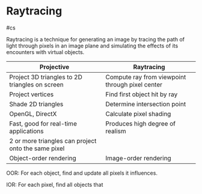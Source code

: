 # Raytracing
#cs 

Raytracing is a technique for generating an image by tracing the path of light through pixels in an image plane and simulating the effects of its encounters with virtual objects.



| Projective                                          | Raytracing                                      |
| --------------------------------------------------- | ----------------------------------------------- |
| Project 3D triangles to 2D triangles on screen      | Compute ray from viewpoint through pixel center |
| Project vertices                                    | Find first object hit by ray                    |
| Shade 2D triangles                                  | Determine intersection point                    |
| OpenGL, DirectX                                     | Calculate pixel shading                         |
| Fast, good for real-time applications               | Produces high degree of realism                 |
| 2 or more triangles can project onto the same pixel |                                                 |
| Object-order rendering                              | Image-order rendering                           |


OOR: For each object, find and update all pixels it influences.

IOR: For each pixel, find all objects that 